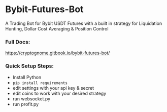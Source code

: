 # Bybit-Futures-Bot
A Trading Bot for Bybit USDT Futures with a built in strategy for Liquidation Hunting, Dollar Cost Averaging &amp; Position Control


### Full Docs:

https://cryptognome.gitbook.io/bybit-futures-bot/


### Quick Setup Steps:
- Install Python
- ```pip install requirements```
- edit settings with your api key & secret
- edit coins to work with your desired strategy
- run websocket.py
- run profit.py
